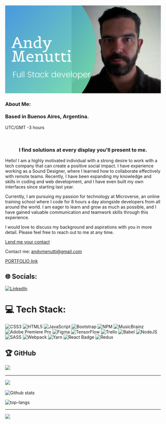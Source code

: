 ![alt text](https://github.com/andym80/andym80/blob/main/1.png?raw=true)

<h3>About Me:<br><br>
Based in Buenos Aires, Argentina.<br></h3>
<p aligne="right">UTC/GMT -3 hours</p>
<br>
<h3 align="center">I find solutions at every display you'll present to me.</h3>

Hello! I am a highly motivated individual with a strong desire to work with a tech company that can create a positive social impact. I have experience working as a Sound Designer, where I learned how to collaborate effectively with remote teams. Recently, I have been expanding my knowledge and skills in coding and web development, and I have even built my own interfaces since starting last year.

Currently, I am pursuing my passion for technology at Microverse, an online training school where I code for 8 hours a day alongside developers from all around the world. I am eager to learn and grow as much as possible, and I have gained valuable communication and teamwork skills through this experience.

I would love to discuss my background and aspirations with you in more detail. Please feel free to reach out to me at any time. <br>

<a href="https://docs.google.com/forms/d/e/1FAIpQLSdLP9recpgUDwrxwMUT5wbJ4K6tRn0bohdWx2vkfz-AN2rh5A/viewform?embedded=true" width="640" height="880" frameborder="0" marginheight="0" marginwidth="0">Lend me your contact</a>

Contact me: <a href="mailto:andymenutti@gmail.com?subject=My E-mail">andymenutti@gmail.com</a>

<a href="https://andym80.github.io/Portfolio-AM/">PORTFOLIO link</a>



## 🌐 Socials:
[![LinkedIn](https://img.shields.io/badge/LinkedIn-%230077B5.svg?logo=linkedin&logoColor=white)](https://linkedin.com/in/http://bitly.ws/sQ85) 

# 💻 Tech Stack:
![CSS3](https://img.shields.io/badge/css3-%231572B6.svg?style=for-the-badge&logo=css3&logoColor=white) ![HTML5](https://img.shields.io/badge/html5-%23E34F26.svg?style=for-the-badge&logo=html5&logoColor=white) ![JavaScript](https://img.shields.io/badge/javascript-%23323330.svg?style=for-the-badge&logo=javascript&logoColor=%23F7DF1E) ![Bootstrap](https://img.shields.io/badge/bootstrap-%23563D7C.svg?style=for-the-badge&logo=bootstrap&logoColor=white) ![NPM](https://img.shields.io/badge/NPM-%23000000.svg?style=for-the-badge&logo=npm&logoColor=white) ![MusicBrainz](https://img.shields.io/badge/Musicbrainz-EB743B?style=for-the-badge&logo=musicbrainz&logoColor=BA478F) ![Adobe Premiere Pro](https://img.shields.io/badge/Adobe%20Premiere%20Pro-9999FF.svg?style=for-the-badge&logo=Adobe%20Premiere%20Pro&logoColor=white) 	![Figma](https://img.shields.io/badge/figma-%23F24E1E.svg?style=for-the-badge&logo=figma&logoColor=white) ![TensorFlow](https://img.shields.io/badge/TensorFlow-%23FF6F00.svg?style=for-the-badge&logo=TensorFlow&logoColor=white) ![Trello](https://img.shields.io/badge/Trello-%23026AA7.svg?style=for-the-badge&logo=Trello&logoColor=white) ![Babel](https://img.shields.io/badge/Babel-F9DC3e?style=for-the-badge&logo=babel&logoColor=black) ![NodeJS](https://img.shields.io/badge/node.js-6DA55F?style=for-the-badge&logo=node.js&logoColor=white) ![SASS](https://img.shields.io/badge/SASS-hotpink.svg?style=for-the-badge&logo=SASS&logoColor=white) ![Webpack](https://img.shields.io/badge/webpack-%238DD6F9.svg?style=for-the-badge&logo=webpack&logoColor=black) ![Yarn](https://img.shields.io/badge/yarn-%232C8EBB.svg?style=for-the-badge&logo=yarn&logoColor=white)
<img alt="React Badge" src="https://img.shields.io/badge/React-20232A?style=for-the-badge&logo=react&logoColor=61DAFB">
<img alt="Redux" src="https://img.shields.io/badge/Redux-593D88?style=for-the-badge&logo=redux&logoColor=white">

## 🏆 GitHub 
![](https://github-profile-trophy.vercel.app/?username=andym80&theme=discord&no-frame=false&no-bg=true&margin-w=4)

---
[![](https://visitcount.itsvg.in/api?id=andym80&icon=0&color=6)](https://visitcount.itsvg.in)
  
![Github stats](https://github-readme-stats.vercel.app/api?username=andym80&theme=highcontrast&show_icons=true&count_private=true)
  
![top-langs](https://github-readme-stats.vercel.app/api/top-langs?username=andym80&show_icons=true&theme=radical)

<div>


---
[![](https://visitcount.itsvg.in/api?id=@andym80&icon=9&color=0)](https://visitcount.itsvg.in)
  
 

  

